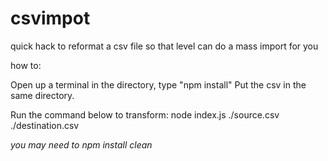 # csvimpot
quick hack to reformat a csv file so that level can do a mass import for you

how to:

Open up a terminal in the directory, type "npm install"
Put the csv in the same directory. 

Run the command below to transform:
node index.js ./source.csv ./destination.csv

*you may need to npm install clean*
